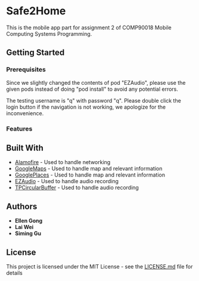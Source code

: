 # Safe2Home

This is the mobile app part for assignment 2 of COMP90018 Mobile Computing Systems Programming.

## Getting Started

### Prerequisites

Since we slightly changed the contents of pod "EZAudio", please use the given pods instead of doing "pod install" to avoid any potential errors. 
     
The testing username is "q" with password "q". Please double click the login button if the navigation is not working, we apologize for the inconvenience.

### Features

#### 
####


## Built With

* [Alamofire](https://github.com/Alamofire/Alamofire) - Used to handle networking
* [GoogleMaps](https://github.com/googlemaps/) - Used to handle map and relevant information
* [GooglePlaces](https://github.com/qpowell/google_places) - Used to handle map and relevant information
* [EZAudio](https://github.com/syedhali/EZAudio) - Used to handle audio recording
* [TPCircularBuffer](https://github.com/michaeltyson/TPCircularBuffer) - Used to handle audio recording


## Authors

* **Ellen Gong**
* **Lai Wei**
* **Siming Gu**


## License

This project is licensed under the MIT License - see the [LICENSE.md](LICENSE.md) file for details
